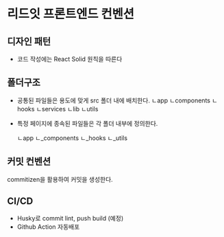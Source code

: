 # 리드잇 프론트엔드 컨벤션

## 디자인 패턴

- 코드 작성에는 React Solid 원칙을 따른다

## 폴더구조

- 공통된 파일들은 용도에 맞게 src 폴더 내에 배치한다.
    ㄴapp
    ㄴcomponents
    ㄴhooks
    ㄴservices
    ㄴlib
    ㄴutils

- 특정 페이지에 종속된 파일들은 각 폴더 내부에 정의한다.

    ㄴapp
        ㄴ_components
        ㄴ_hooks
        ㄴ_utils

## 커밋 컨벤션

commitizen을 활용하여 커밋을 생성한다.


## CI/CD

- Husky로 commit lint, push build (예정)
- Github Action 자동배포
